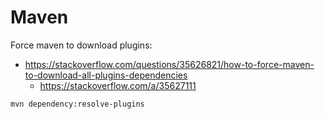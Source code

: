 # Maven

Force maven to download plugins:
- https://stackoverflow.com/questions/35626821/how-to-force-maven-to-download-all-plugins-dependencies
  - https://stackoverflow.com/a/35627111

```bash
mvn dependency:resolve-plugins
```

